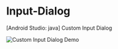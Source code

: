 # Input-Dialog
 [Android Studio: java] Custom Input Dialog
 
 ![Custom Input Dialog Demo](https://2mfreedom.com/demo_android_java/input_dialog.gif)
